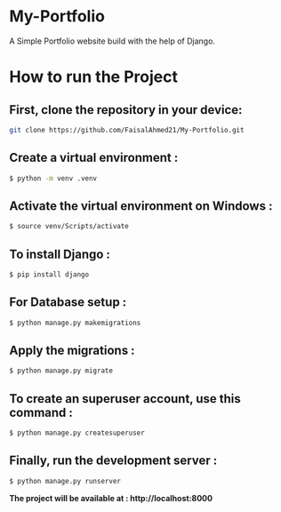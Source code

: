 # My-Portfolio

A Simple Portfolio website build with the help of Django.

# How to run the Project

## First, clone the repository in your device:

```bash
git clone https://github.com/FaisalAhmed21/My-Portfolio.git
```

## Create a virtual environment :

```bash
$ python -m venv .venv
```

## Activate the virtual environment on Windows :

```bash
$ source venv/Scripts/activate
```

## To install Django :

```bash
$ pip install django
```

## For Database setup :

```bash
$ python manage.py makemigrations
```

## Apply the migrations :

```bash
$ python manage.py migrate
```

## To create an superuser account, use this command :

```bash
$ python manage.py createsuperuser
```

## Finally, run the development server :

```bash
$ python manage.py runserver
```

<b>The project will be available at :   </b>  **http://localhost:8000**
